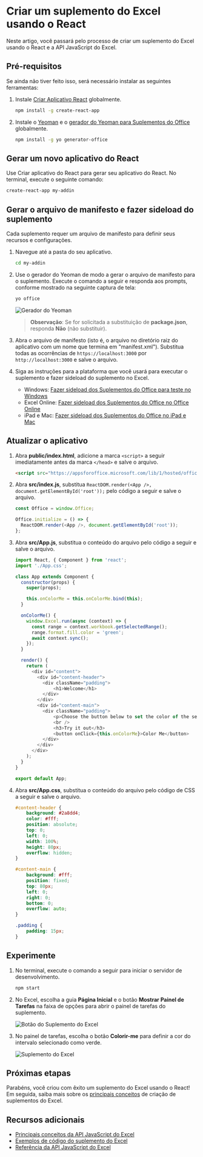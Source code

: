 # <a name="build-an-excel-add-in-using-react"></a>Criar um suplemento do Excel usando o React

Neste artigo, você passará pelo processo de criar um suplemento do Excel usando o React e a API JavaScript do Excel.

## <a name="prerequisites"></a>Pré-requisitos

Se ainda não tiver feito isso, será necessário instalar as seguintes ferramentas:

1. Instale [Criar Aplicativo React](https://github.com/facebookincubator/create-react-app) globalmente.

    ```bash
    npm install -g create-react-app
    ```

2. Instale o [Yeoman](https://github.com/yeoman/yo) e o [gerador do Yeoman para Suplementos do Office](https://github.com/OfficeDev/generator-office) globalmente.

    ```bash
    npm install -g yo generator-office
    ```

## <a name="generate-a-new-react-app"></a>Gerar um novo aplicativo do React

Use Criar aplicativo do React para gerar seu aplicativo do React. No terminal, execute o seguinte comando:

```bash
create-react-app my-addin
```

## <a name="generate-the-manifest-file-and-sideload-the-add-in"></a>Gerar o arquivo de manifesto e fazer sideload do suplemento

Cada suplemento requer um arquivo de manifesto para definir seus recursos e configurações.

1. Navegue até a pasta do seu aplicativo.

    ```bash
    cd my-addin
    ```

2. Use o gerador do Yeoman de modo a gerar o arquivo de manifesto para o suplemento. Execute o comando a seguir e responda aos prompts, conforme mostrado na seguinte captura de tela:

    ```bash
    yo office
    ```
    ![Gerador do Yeoman](../images/yo-office.png)
    >**Observação**: Se for solicitada a substituição de **package.json**, responda **Não** (não substituir).

3. Abra o arquivo de manifesto (isto é, o arquivo no diretório raiz do aplicativo com um nome que termina em "manifest.xml"). Substitua todas as ocorrências de `https://localhost:3000` por `http://localhost:3000` e salve o arquivo.

4. Siga as instruções para a plataforma que você usará para executar o suplemento e fazer sideload do suplemento no Excel.

    - Windows: [Fazer sideload dos Suplementos do Office para teste no Windows](../testing/create-a-network-shared-folder-catalog-for-task-pane-and-content-add-ins.md)
    - Excel Online: [Fazer sideload dos Suplementos do Office no Office Online](../testing/sideload-office-add-ins-for-testing.md#sideload-an-office-add-in-on-office-online)
    - iPad e Mac: [Fazer sideload dos Suplementos do Office no iPad e Mac](../testing/sideload-an-office-add-in-on-ipad-and-mac.md)

## <a name="update-the-app"></a>Atualizar o aplicativo

1. Abra **public/index.html**, adicione a marca `<script>` a seguir imediatamente antes da marca `</head>` e salve o arquivo.

    ```html
    <script src="https://appsforoffice.microsoft.com/lib/1/hosted/office.js"></script>
    ```

2. Abra **src/index.js**, substitua `ReactDOM.render(<App />, document.getElementById('root'));` pelo código a seguir e salve o arquivo. 

    ```typescript
    const Office = window.Office;
    
    Office.initialize = () => {
      ReactDOM.render(<App />, document.getElementById('root'));
    };
    ```

3. Abra **src/App.js**, substitua o conteúdo do arquivo pelo código a seguir e salve o arquivo. 

    ```js
    import React, { Component } from 'react';
    import './App.css';

    class App extends Component {
      constructor(props) {
        super(props);

        this.onColorMe = this.onColorMe.bind(this);
      }

      onColorMe() {
        window.Excel.run(async (context) => {
          const range = context.workbook.getSelectedRange();
          range.format.fill.color = 'green';
          await context.sync();
        });
      }

      render() {
        return (
          <div id="content">
            <div id="content-header">
              <div className="padding">
                  <h1>Welcome</h1>
              </div>
            </div>
            <div id="content-main">
              <div className="padding">
                  <p>Choose the button below to set the color of the selected range to green.</p>
                  <br />
                  <h3>Try it out</h3>
                  <button onClick={this.onColorMe}>Color Me</button>
              </div>
            </div>
          </div>
        );
      }
    }

    export default App;
    ```

4. Abra **src/App.css**, substitua o conteúdo do arquivo pelo código de CSS a seguir e salve o arquivo. 

    ```css
    #content-header {
        background: #2a8dd4;
        color: #fff;
        position: absolute;
        top: 0;
        left: 0;
        width: 100%;
        height: 80px; 
        overflow: hidden;
    }

    #content-main {
        background: #fff;
        position: fixed;
        top: 80px;
        left: 0;
        right: 0;
        bottom: 0;
        overflow: auto; 
    }

    .padding {
        padding: 15px;
    }
    ```

## <a name="try-it-out"></a>Experimente

1. No terminal, execute o comando a seguir para iniciar o servidor de desenvolvimento.

    ```bash
    npm start
    ```

2. No Excel, escolha a guia **Página Inicial** e o botão **Mostrar Painel de Tarefas** na faixa de opções para abrir o painel de tarefas do suplemento.

    ![Botão do Suplemento do Excel](../images/excel_quickstart_addin_2a.png)

3. No painel de tarefas, escolha o botão **Colorir-me** para definir a cor do intervalo selecionado como verde.

    ![Suplemento do Excel](../images/excel_quickstart_addin_2b.png)

## <a name="next-steps"></a>Próximas etapas

Parabéns, você criou com êxito um suplemento do Excel usando o React! Em seguida, saiba mais sobre os [principais conceitos](excel-add-ins-core-concepts.md) de criação de suplementos do Excel.

## <a name="additional-resources"></a>Recursos adicionais

* [Principais conceitos da API JavaScript do Excel](excel-add-ins-core-concepts.md)
* [Exemplos de código do suplemento do Excel](http://dev.office.com/code-samples#?filters=excel,office%20add-ins)
* [Referência da API JavaScript do Excel](http://dev.office.com/reference/add-ins/excel/excel-add-ins-reference-overview)
